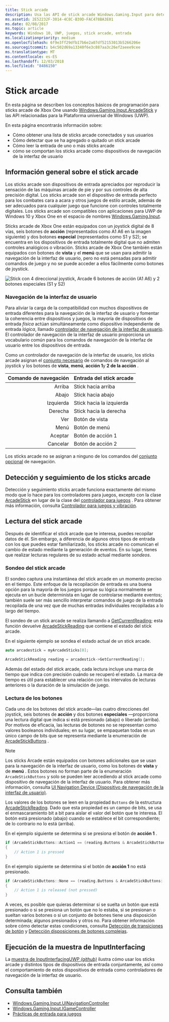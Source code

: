 ```yaml
---
title: Stick arcade
description: Usa las API de stick arcade Windows.Gaming.Input para detectar y leer los sticks arcade.
ms.assetid: 2E52232F-3014-4C8C-B39D-FAC478BA3E01
ms.date: 02/08/2017
ms.topic: article
keywords: Windows 10, UWP, juegos, stick arcade, entrada
ms.localizationpriority: medium
ms.openlocfilehash: 6f9e3ff29dfb17b6e2a07df52153013b5266206e
ms.sourcegitcommit: b4c502d69a13340f6e3c887aa3c26ef2aeee9cee
ms.translationtype: MT
ms.contentlocale: es-ES
ms.lasthandoff: 12/03/2018
ms.locfileid: "8486150"
---
```

# <a name="arcade-stick"></a>Stick arcade

En esta página se describen los conceptos básicos de programación para sticks arcade de Xbox One usando [Windows.Gaming.Input.ArcadeStick][arcadestick] y las API relacionadas para la Plataforma universal de Windows (UWP).

En esta página encontrarás información sobre:

* Cómo obtener una lista de sticks arcade conectados y sus usuarios
* Cómo detectar que se ha agregado o quitado un stick arcade
* Cómo leer la entrada de uno o más sticks arcade
* cómo se comportan los sticks arcade como dispositivos de navegación de la interfaz de usuario

## <a name="arcade-stick-overview"></a>Información general sobre el stick arcade

Los sticks arcade son dispositivos de entrada apreciados por reproducir la sensación de las máquinas arcade de pie y por sus controles de alta precisión digital. Los sticks arcade son el dispositivo de entrada perfecto para los combates cara a acara y otros juegos de estilo arcade, además de ser adecuados para cualquier juego que funcione con controles totalmente digitales. Los sticks arcade son compatibles con aplicaciones para UWP de Windows 10 y Xbox One en el espacio de nombres [Windows.Gaming.Input][].

Sticks arcade de Xbox One están equipados con un joystick digital de 8 vías, seis botones de **acción** (representados como A1 A6 en la imagen siguiente) y dos botones **especial** (representados como S1 y S2); se encuentra en los dispositivos de entrada totalmente digital que no admiten controles analógicos o vibración. Sticks arcade de Xbox One también están equipados con botones de **vista** y el **menú** que se usan para admitir la navegación de la interfaz de usuario, pero no está pensadas para admitir comandos de juego y no se puede acceder a ellos fácilmente como botones de joystick.

![Stick con 4 direccional joystick, Arcade 6 botones de acción (A1 A6) y 2 botones especiales (S1 y S2)](images/arcade-stick-1.png)

### <a name="ui-navigation"></a>Navegación de la interfaz de usuario

Para aliviar la carga de la compatibilidad con muchos dispositivos de entrada diferentes para la navegación de la interfaz de usuario y fomentar la coherencia entre dispositivos y juegos, la mayoría de dispositivos de entrada _física_ actúan simultáneamente como dispositivo independiente de entrada _lógica_, llamado [controlador de navegación de la interfaz de usuario](ui-navigation-controller.md). El controlador de navegación de la interfaz de usuario proporciona un vocabulario común para los comandos de navegación de la interfaz de usuario entre los dispositivos de entrada.

Como un controlador de navegación de la interfaz de usuario, los sticks arcade asignan el [conjunto necesario](ui-navigation-controller.md#required-set) de comandos de navegación al joystick y los botones de **vista**, **menú**, **acción 1**y **2 de la acción** .

| Comando de navegación | Entrada del stick arcade  |
| ------------------:| ------------------- |
|                 Arriba | Stick hacia arriba            |
|               Abajo | Stick hacia abajo          |
|               Izquierda | Stick hacia la izquierda          |
|              Derecha | Stick hacia la derecha         |
|               Ver | Botón de vista         |
|               Menú | Botón de menú         |
|             Aceptar | Botón de acción 1     |
|             Cancelar | Botón de acción 2     |

Los sticks arcade no se asignan a ninguno de los comandos del [conjunto opcional](ui-navigation-controller.md#optional-set) de navegación.

## <a name="detect-and-track-arcade-sticks"></a>Detección y seguimiento de los sticks arcade

Detección y seguimiento sticks arcade funciona exactamente del mismo modo que lo hace para los controladores para juegos, excepto con la clase [ArcadeStick][] en lugar de la clase del [controlador para juegos](https://docs.microsoft.com/uwp/api/Windows.Gaming.Input.Gamepad) . Para obtener más información, consulta [Controlador para juegos y vibración](gamepad-and-vibration.md).

<!-- Arcade sticks are managed by the system, therefore you don't have to create or initialize them. The system provides a list of connected arcades sticks and events to notify you when an arcade stick is added or removed.

### The arcade sticks list

The [ArcadeStick][] class provides a static property, [ArcadeSticks][], which is a read-only list of arcade sticks that are currently connected. Because you might only be interested in some of the connected arcade sticks, it's recommended that you maintain your own collection instead of accessing them through the `ArcadeSticks` property.

The following example copies all connected arcade sticks into a new collection. Note that because other threads in the background will be accessing this collection (in the [ArcadeStickAdded][] and [ArcadeStickRemoved][] events), you need to place a lock around any code that reads or updates the collection.

```cpp
auto myArcadeSticks = ref new Vector<ArcadeStick^>();
critical_section myLock{};

for (auto arcadeStick : ArcadeStick::ArcadeSticks)
{
    // Check if the arcade stick is already in myArcadeSticks; if it isn't, add
    // it.
    critical_section::scoped_lock lock{ myLock };
    auto it = std::find(begin(myArcadeSticks), end(myArcadeSticks), arcadeStick);

    if (it == end(myArcadeSticks))
    {
        // This code assumes that you're interested in all arcade sticks.
        myArcadeSticks->Append(arcadeStick);
    }
}
```

### Adding and removing arcade sticks

When an arcade stick is added or removed the [ArcadeStickAdded][] and [ArcadeStickRemoved][] events are raised. You can register handlers for these events to keep track of the arcade sticks that are currently connected.

The following example starts tracking an arcade stick that's been added.

```cpp
ArcadeStick::ArcadeStickAdded += ref new EventHandler<ArcadeStick^>(Platform::Object^, ArcadeStick^ args)
{
    // Check if the just-added arcade stick is already in myArcadeSticks; if it
    // isn't, add it.
    critical_section::scoped_lock lock{ myLock };
    auto it = std::find(begin(myGamepads), end(myGamepads), args);

    // This code assumes that you're interested in all new arcade sticks.
    myArcadeSticks->Append(args);
}
```

The following example stops tracking an arcade stick that's been removed.

```cpp
ArcadeStick::ArcadeStickRemoved += ref new EventHandler<ArcadeStick^>(Platform::Object^, ArcadeStick^ args)
{
    unsigned int indexRemoved;

    if(myArcadeSticks->IndexOf(args, &indexRemoved))
    {
        myArcadeSticks->RemoveAt(indexRemoved);
    }
}
```

### Users and headsets

Each arcade stick can be associated with a user account to link their identity to their gameplay, and can have a headset attached to facilitate voice chat or in-game features. To learn more about working with users and headsets, see [Tracking users and their devices](input-practices-for-games.md#tracking-users-and-their-devices) and [Headset](headset.md). -->

## <a name="reading-the-arcade-stick"></a>Lectura del stick arcade

Después de identificar el stick arcade que te interesa, puedes recopilar datos de él. Sin embargo, a diferencia de algunos otros tipos de entrada con los que puedes estar familiarizado, los sticks arcade no comunican el cambio de estado mediante la generación de eventos. En su lugar, tienes que realizar lecturas regulares de su estado actual mediante _sondeos_.

### <a name="polling-the-arcade-stick"></a>Sondeo del stick arcade

El sondeo captura una instantánea del stick arcade en un momento preciso en el tiempo. Este enfoque de la recopilación de entrada es una buena opción para la mayoría de los juegos porque su lógica normalmente se ejecuta en un bucle determinista en lugar de controlarse mediante eventos; también suele ser más sencillo interpretar comandos de juego de la entrada recopilada de una vez que de muchas entradas individuales recopiladas a lo largo del tiempo.

El sondeo de un stick arcade se realiza llamando a [GetCurrentReading][]; esta función devuelve [ArcadeStickReading][] que contiene el estado del stick arcade.

En el siguiente ejemplo se sondea el estado actual de un stick arcade.

```cpp
auto arcadestick = myArcadeSticks[0];

ArcadeStickReading reading = arcadestick->GetCurrentReading();
```

Además del estado del stick arcade, cada lectura incluye una marca de tiempo que indica con precisión cuándo se recuperó el estado. La marca de tiempo es útil para establecer una relación con los intervalos de lecturas anteriores o la duración de la simulación de juego.

### <a name="reading-the-buttons"></a>Lectura de los botones

Cada uno de los botones del stick arcade&mdash;las cuatro direcciones del joystick, seis botones de **acción** y dos botones **especiales** &mdash;proporciona una lectura digital que indica si está presionado (abajo) o liberado (arriba). Por motivos de eficacia, las lecturas de botones no se representan como valores booleanos individuales; en su lugar, se empaquetan todas en un único campo de bits que se representa mediante la enumeración de [ArcadeStickButtons][] .

> [!NOTE]
> Los sticks Arcade están equipados con botones adicionales que se usan para la navegación de la interfaz de usuario, como los botones de **vista** y de **menú** . Estos botones no forman parte de la enumeración `ArcadeStickButtons` y solo se pueden leer accediendo al stick arcade como dispositivo de navegación de la interfaz de usuario. Para obtener más información, consulta [UI Navigation Device (Dispositivo de navegación de la interfaz de usuario)](ui-navigation-controller.md).

Los valores de los botones se leen en la propiedad `Buttons` de la estructura [ArcadeStickReading][]. Dado que esta propiedad es un campo de bits, se usa el enmascaramiento bit a bit para aislar el valor del botón que te interesa. El botón está presionado (abajo) cuando se establece el bit correspondiente; de lo contrario no lo está (arriba).

En el ejemplo siguiente se determina si se presiona el botón de **acción 1** .

```cpp
if (ArcadeStickButtons::Action1 == (reading.Buttons & ArcadeStickButtons::Action1))
{
    // Action 1 is pressed
}
```

En el ejemplo siguiente se determina si el botón de **acción 1** no está presionado.

```cpp
if (ArcadeStickButtons::None == (reading.Buttons & ArcadeStickButtons::Action1))
{
    // Action 1 is released (not pressed)
}
```

A veces, es posible que quieras determinar si se suelta un botón que está presionado o si se presiona un botón que no lo estaba, si se presionan o sueltan varios botones o si un conjunto de botones tiene una disposición determinada; algunos presionados y otros no. Para obtener información sobre cómo detectar estas condiciones, consulta [Detección de transiciones de botón](input-practices-for-games.md#detecting-button-transitions) y [Detección disposiciones de botones complejas](input-practices-for-games.md#detecting-complex-button-arrangements).

## <a name="run-the-inputinterfacing-sample"></a>Ejecución de la muestra de InputInterfacing

La [muestra de InputInterfacingUWP _(github)_](https://github.com/Microsoft/Xbox-ATG-Samples/tree/master/Samples/System/InputInterfacingUWP) ilustra cómo usar los sticks arcade y distintos tipos de dispositivos de entrada conjuntamente, así como el comportamiento de estos dispositivos de entrada como controladores de navegación de la interfaz de usuario.

## <a name="see-also"></a>Consulta también

* [Windows.Gaming.Input.UINavigationController][]
* [Windows.Gaming.Input.IGameController][]
* [Prácticas de entrada para juegos](input-practices-for-games.md)

[Windows.Gaming.Input]: https://msdn.microsoft.com/library/windows/apps/windows.gaming.input.aspx
[Windows.Gaming.Input.IGameController]: https://msdn.microsoft.com/library/windows/apps/windows.gaming.input.igamecontroller.aspx
[Windows.Gaming.Input.UINavigationController]: https://msdn.microsoft.com/library/windows/apps/windows.gaming.input.uinavigationcontroller.aspx
[arcadestick]: https://msdn.microsoft.com/library/windows/apps/windows.gaming.input.arcadestick.aspx
[arcadesticks]: https://msdn.microsoft.com/library/windows/apps/windows.gaming.input.arcadestick.arcadesticks.aspx
[arcadestickadded]: https://msdn.microsoft.com/library/windows/apps/windows.gaming.input.arcadestick.arcadestickadded.aspx
[arcadestickremoved]: https://msdn.microsoft.com/library/windows/apps/windows.gaming.input.arcadestick.arcadestickremoved.aspx
[getcurrentreading]: https://msdn.microsoft.com/library/windows/apps/windows.gaming.input.arcadestick.getcurrentreading.aspx
[arcadestickreading]: https://msdn.microsoft.com/library/windows/apps/windows.gaming.input.arcadestickreading.aspx
[arcadestickbuttons]: https://msdn.microsoft.com/library/windows/apps/windows.gaming.input.arcadestickbuttons.aspx
